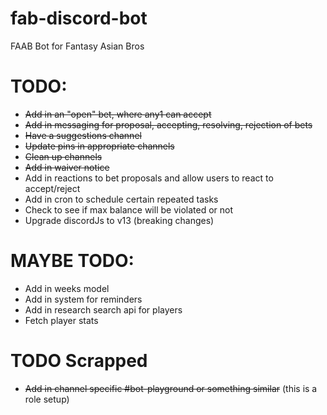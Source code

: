 # fab-discord-bot

FAAB Bot for Fantasy Asian Bros

# TODO:

- ~~Add in an "open" bet, where any1 can accept~~
- ~~Add in messaging for proposal, accepting, resolving, rejection of bets~~
- ~~Have a suggestions channel~~
- ~~Update pins in appropriate channels~~
- ~~Clean up channels~~
- ~~Add in waiver notice~~
- Add in reactions to bet proposals and allow users to react to accept/reject
- Add in cron to schedule certain repeated tasks
- Check to see if max balance will be violated or not
- Upgrade discordJs to v13 (breaking changes)

# MAYBE TODO:

- Add in weeks model
- Add in system for reminders
- Add in research search api for players
- Fetch player stats

# TODO Scrapped

- ~~Add in channel specific #bot-playground or something similar~~ (this is a role setup)
